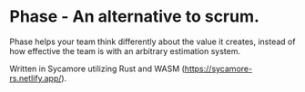 # Phase - An alternative to scrum.
 Phase helps your team think differently about the value it creates, instead of how effective the team is with an arbitrary estimation system.

 Written in Sycamore utilizing Rust and WASM (https://sycamore-rs.netlify.app/).
